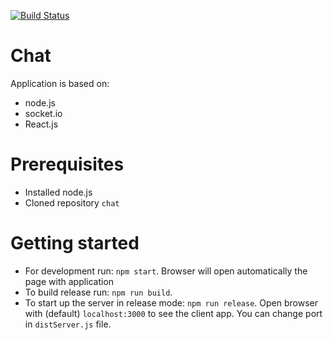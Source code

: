 [![Build Status](https://travis-ci.com/matrap/chat.svg?branch=master)](https://travis-ci.com/matrap/chat)
# Chat
Application is based on:
- node.js 
- socket.io
- React.js

# Prerequisites
- Installed node.js
- Cloned repository `chat`

# Getting started
- For development run: `npm start`. Browser will open automatically the page with application
- To build release run: `npm run build`. 
- To start up the server in release mode: `npm run release`. Open browser with (default) `localhost:3000` to see the client app. You can change port in `distServer.js` file.
